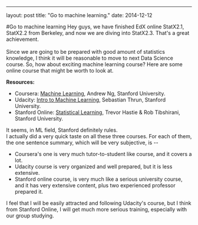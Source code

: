 ---
layout: post
title:  "Go to machine learning."
date:   2014-12-12

#Go to machine learning
Hey guys, we have finished EdX online StatX2.1, StatX2.2 from Berkeley, and now we are diving into StatX2.3. That's a great achievement.  
<br>
Since we are going to be prepared with good amount of statistics knowledge, I think it will be reasonable to move to next Data Science course. So, how about exciting machine learning course? Here are some online course that might be worth to look at.  

**Resources:**

- Coursera: [Machine Learning][1], Andrew Ng, Stanford University.  
- Udacity: [Intro to Machine Learning][2], Sebastian Thrun, Stanford University.
- Stanford Online: [Statistical Learning][3], Trevor Hastie & Rob Tibshirani, Stanford University.

It seems, in ML field, Stanford definitely rules.   
I actually did a very quick taste on all these three courses. For each of them, the one sentence summary, which will be very subjective, is --  

- Coursera's one is very much tutor-to-student like course, and it covers a lot.  
- Udacity course is very organized and well prepared, but it is less extensive.  
- Stanford online course, is very much like a serious university course, and it has very extensive content, plus two experienced professor prepared it. 

I feel that I will be easily attracted and following Udacity's course, but I think from Stanford Online, I will get much more serious training, especially with our group studying.  


[1]: https://class.coursera.org/ml-007
[2]: https://www.udacity.com/course/ud120
[3]:https://class.stanford.edu/courses/HumanitiesandScience/StatLearning/Winter2015/about
